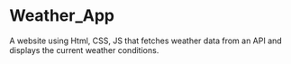 # Weather_App
A website using Html, CSS, JS that fetches weather data from an API and displays the current weather conditions.
